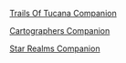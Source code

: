 [Trails Of Tucana Companion](https://lonecubegames.github.io/board-games-apps/trails-of-tucana-companion)

[Cartographers Companion](https://lonecubegames.github.io/board-games-apps/сartographers-сompanion)

[Star Realms Companion](https://lonecubegames.github.io/board-games-apps/star-realms-companion)
